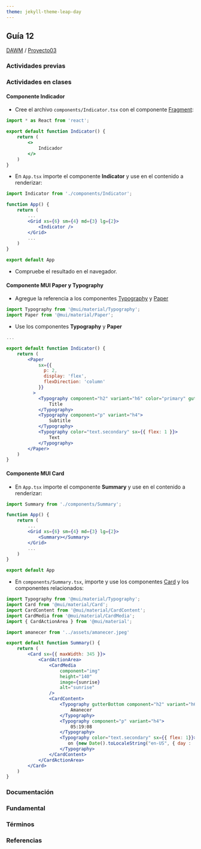 ```yaml
---
theme: jekyll-theme-leap-day
---
```


## Guía 12

[DAWM](/DAWM/) / [Proyecto03](/DAWM/proyectos/2024/proyecto03)

### Actividades previas

### Actividades en clases

#### Componente Indicador

* Cree el archivo `components/Indicator.tsx` con el componente [Fragment](https://es.react.dev/reference/react/Fragment#fragment):

```jsx
import * as React from 'react';

export default function Indicator() {
    return (
       	<>
            Indicador
        </> 
    )
}
```
* En `App.tsx` importe el componente **Indicator** y use en el contenido a renderizar:

```jsx
import Indicator from './components/Indicator';

function App() {
	return (
		...
		<Grid xs={6} sm={4} md={3} lg={2}>
			<Indicator />
	    </Grid>        
		...
	)
}

export default App
```

* Compruebe el resultado en el navegador.

#### Componente MUI Paper y Typography

* Agregue la referencia a los componentes [Typography](https://mui.com/material-ui/react-typography/) y [Paper](https://mui.com/material-ui/react-paper/)

```jsx
import Typography from '@mui/material/Typography';
import Paper from '@mui/material/Paper';
```

* Use los componentes **Typography** y **Paper**

```jsx
...

export default function Indicator() {
    return (
        <Paper
            sx={{
              p: 2,
              display: 'flex',
              flexDirection: 'column'
            }}
          >
            <Typography component="h2" variant="h6" color="primary" gutterBottom>
                Title
            </Typography>
            <Typography component="p" variant="h4">
                Subtitle
            </Typography>
            <Typography color="text.secondary" sx={{ flex: 1 }}>
                Text
            </Typography>
        </Paper> 
    )
}
```

#### Componente MUI Card

* En `App.tsx` importe el componente **Summary** y use en el contenido a renderizar:

```jsx
import Summary from './components/Summary';

function App() {
	return (
		...
		<Grid xs={6} sm={4} md={3} lg={2}>
			<Summary></Summary>
	    </Grid>        
		...
	)
}

export default App
```

* En `components/Summary.tsx`, importe y use los componentes [Card](https://mui.com/material-ui/react-card/) y los componentes relacionados:

```jsx
import Typography from '@mui/material/Typography';
import Card from '@mui/material/Card';
import CardContent from '@mui/material/CardContent';
import CardMedia from '@mui/material/CardMedia';
import { CardActionArea } from '@mui/material';

import amanecer from '../assets/amanecer.jpeg'

export default function Summary() {
    return (
        <Card sx={{ maxWidth: 345 }}>
            <CardActionArea>
                <CardMedia
                    component="img"
                    height="140"
                    image={sunrise}
                    alt="sunrise"
                />
                <CardContent>
                    <Typography gutterBottom component="h2" variant="h6" color="primary">
                        Amanecer
                    </Typography>
                    <Typography component="p" variant="h4">
                        05:19:08
                    </Typography>
                    <Typography color="text.secondary" sx={{ flex: 1}}>
                       on {new Date().toLocaleString("en-US", { day : '2-digit'})} {new Date().toLocaleString("en-US", { month: "long" })} ,  {new Date().getFullYear()}
                    </Typography>
                </CardContent>
            </CardActionArea>
        </Card>
    )
}
``` 

### Documentación

### Fundamental

### Términos

### Referencias